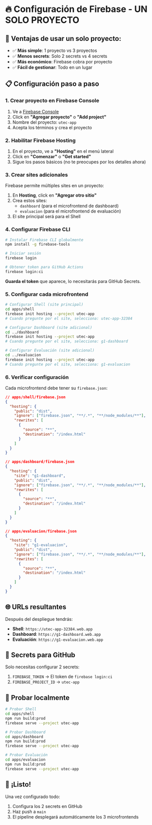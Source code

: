 # 🔥 Configuración de Firebase - UN SOLO PROYECTO

## 🎯 Ventajas de usar un solo proyecto:

- ✅ **Más simple**: 1 proyecto vs 3 proyectos
- ✅ **Menos secrets**: Solo 2 secrets vs 4 secrets
- ✅ **Más económico**: Firebase cobra por proyecto
- ✅ **Fácil de gestionar**: Todo en un lugar

## 📋 Configuración paso a paso

### 1. Crear proyecto en Firebase Console

1. Ve a [Firebase Console](https://console.firebase.google.com)
2. Click en **"Agregar proyecto"** o **"Add project"**
3. Nombre del proyecto: `utec-app`
4. Acepta los términos y crea el proyecto

### 2. Habilitar Firebase Hosting

1. En el proyecto, ve a **"Hosting"** en el menú lateral
2. Click en **"Comenzar"** o **"Get started"**
3. Sigue los pasos básicos (no te preocupes por los detalles ahora)

### 3. Crear sites adicionales

Firebase permite múltiples sites en un proyecto:

1. En **Hosting**, click en **"Agregar otro sitio"**
2. Crea estos sites:
   - `dashboard` (para el microfrontend de dashboard)
   - `evaluacion` (para el microfrontend de evaluación)
3. El site principal será para el Shell

### 4. Configurar Firebase CLI

```bash
# Instalar Firebase CLI globalmente
npm install -g firebase-tools

# Iniciar sesión
firebase login

# Obtener token para GitHub Actions
firebase login:ci
```

**Guarda el token** que aparece, lo necesitarás para GitHub Secrets.

### 5. Configurar cada microfrontend

```bash
# Configurar Shell (site principal)
cd apps/shell
firebase init hosting --project utec-app
# Cuando pregunte por el site, selecciona: utec-app-32384

# Configurar Dashboard (site adicional)
cd ../dashboard
firebase init hosting --project utec-app
# Cuando pregunte por el site, selecciona: g1-dashboard

# Configurar Evaluación (site adicional)
cd ../evaluacion
firebase init hosting --project utec-app
# Cuando pregunte por el site, selecciona: g1-evaluacion
```

### 6. Verificar configuración

Cada microfrontend debe tener su `firebase.json`:

```json
// apps/shell/firebase.json
{
  "hosting": {
    "public": "dist",
    "ignore": ["firebase.json", "**/.*", "**/node_modules/**"],
    "rewrites": [
      {
        "source": "**",
        "destination": "/index.html"
      }
    ]
  }
}
```

```json
// apps/dashboard/firebase.json
{
  "hosting": {
    "site": "g1-dashboard",
    "public": "dist",
    "ignore": ["firebase.json", "**/.*", "**/node_modules/**"],
    "rewrites": [
      {
        "source": "**",
        "destination": "/index.html"
      }
    ]
  }
}
```

```json
// apps/evaluacion/firebase.json
{
  "hosting": {
    "site": "g1-evaluacion",
    "public": "dist",
    "ignore": ["firebase.json", "**/.*", "**/node_modules/**"],
    "rewrites": [
      {
        "source": "**",
        "destination": "/index.html"
      }
    ]
  }
}
```

## 🌐 URLs resultantes

Después del despliegue tendrás:

- **Shell**: `https://utec-app-32384.web.app`
- **Dashboard**: `https://g1-dashboard.web.app`
- **Evaluación**: `https://g1-evaluacion.web.app`

## 🔑 Secrets para GitHub

Solo necesitas configurar 2 secrets:

1. `FIREBASE_TOKEN` → El token de `firebase login:ci`
2. `FIREBASE_PROJECT_ID` → `utec-app`

## 🚀 Probar localmente

```bash
# Probar Shell
cd apps/shell
npm run build:prod
firebase serve --project utec-app

# Probar Dashboard
cd apps/dashboard
npm run build:prod
firebase serve --project utec-app

# Probar Evaluación
cd apps/evaluacion
npm run build:prod
firebase serve --project utec-app
```

## 🎉 ¡Listo!

Una vez configurado todo:

1. Configura los 2 secrets en GitHub
2. Haz push a `main`
3. El pipeline desplegará automáticamente los 3 microfrontends 
